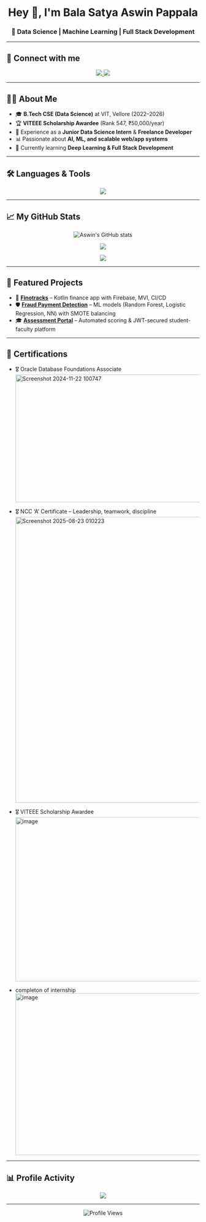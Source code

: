 <h1 align="center">Hey 👋, I'm Bala Satya Aswin Pappala</h1>
<h3 align="center">🚀 Data Science | Machine Learning | Full Stack Development</h3>

---

## 🔗 Connect with me  
<p align="center">
  <a href="https://www.linkedin.com/in/bala-satya-aswin-pappala-75a44a260">
    <img src="https://img.shields.io/badge/LinkedIn-blue?logo=linkedin&logoColor=white" />
  </a>
  <a href="mailto:aswinpbsa@gmail.com">
    <img src="https://img.shields.io/badge/Gmail-red?logo=gmail&logoColor=white" />
  </a>
</p>

---

## 👨‍💻 About Me  
- 🎓 **B.Tech CSE (Data Science)** at VIT, Vellore (2022–2026)  
- 🏆 **VITEEE Scholarship Awardee** (Rank 547, ₹50,000/year)  
- 💼 Experience as a **Junior Data Science Intern** & **Freelance Developer**  
- 📊 Passionate about **AI, ML, and scalable web/app systems**  
- 🌱 Currently learning **Deep Learning & Full Stack Development**  

---

## 🛠️ Languages & Tools  

<p align="center">
  <img src="https://skillicons.dev/icons?i=python,cpp,java,html,css,js,react,git,github,firebase,mysql,tensorflow,sklearn,r,kotlin" />
</p>

---

## 📈 My GitHub Stats  

<p align="center">
  <img src="https://github-readme-stats.vercel.app/api?username=aswinpbsa&show_icons=true&theme=tokyonight" alt="Aswin's GitHub stats" />
</p>

<p align="center">
  <img src="https://github-readme-stats.vercel.app/api/top-langs/?username=aswinpbsa&layout=compact&theme=tokyonight" />
</p>

<p align="center">
  <img src="https://github-readme-streak-stats.herokuapp.com/?user=aswinpbsa&theme=tokyonight" />
</p>

---

## 📂 Featured Projects  

- 💸 **[Finotracks](#)** – Kotlin finance app with Firebase, MVI, CI/CD  
- 🛡️ **[Fraud Payment Detection](#)** – ML models (Random Forest, Logistic Regression, NN) with SMOTE balancing  
- 🎓 **[Assessment Portal](#)** – Automated scoring & JWT-secured student-faculty platform  

---

## 📜 Certifications  

- 🎖️ Oracle Database Foundations Associate
  <img width="615" height="333" alt="Screenshot 2024-11-22 100747" src="https://github.com/user-attachments/assets/e4793c8b-46a2-43cd-ba39-b0089258adc9" />

- 🎖️ NCC ‘A’ Certificate – Leadership, teamwork, discipline
  <img width="590" height="745" alt="Screenshot 2025-08-23 010223" src="https://github.com/user-attachments/assets/faa52b90-acdc-45ab-aef6-072e3a1d40cd" />

- 🎖️ VITEEE Scholarship Awardee
  <img width="648" height="428" alt="image" src="https://github.com/user-attachments/assets/36955b09-aa71-4eb8-818e-961d8a884150" />

- completon of internship
  <img width="596" height="422" alt="image" src="https://github.com/user-attachments/assets/53ada189-3c12-40f2-a221-924a7ce21d78" />


---

## 📊 Profile Activity  

<p align="center">
  <img src="https://github-profile-summary-cards.vercel.app/api/cards/profile-details?username=aswinpbsa&theme=tokyonight" />
</p>

---

<p align="center">
  <img src="https://komarev.com/ghpvc/?username=aswinpbsa&style=flat-square&color=blue" alt="Profile Views" />
</p>
